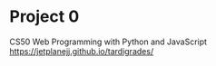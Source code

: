 # Project 0

CS50 Web Programming with Python and JavaScript
https://jetplanejj.github.io/tardigrades/
